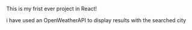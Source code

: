 This is my frist ever project in React!

i have used an OpenWeatherAPI to display results with the searched city

